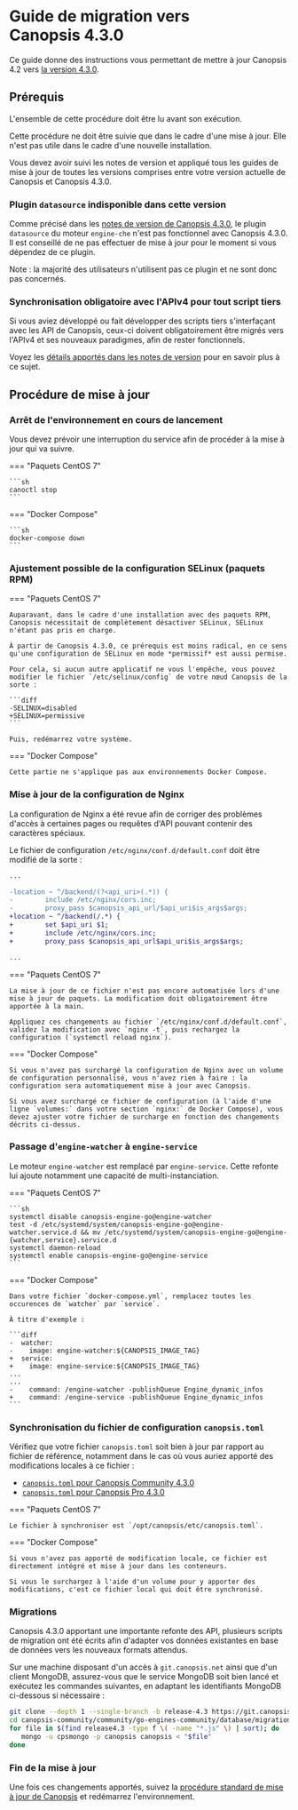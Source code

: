 # Guide de migration vers Canopsis 4.3.0

Ce guide donne des instructions vous permettant de mettre à jour Canopsis 4.2 vers [la version 4.3.0](../4.3.0.md).

## Prérequis

L'ensemble de cette procédure doit être lu avant son exécution.

Cette procédure ne doit être suivie que dans le cadre d'une mise à jour. Elle n'est pas utile dans le cadre d'une nouvelle installation.

Vous devez avoir suivi les notes de version et appliqué tous les guides de mise à jour de toutes les versions comprises entre votre version actuelle de Canopsis et Canopsis 4.3.0.

### Plugin `datasource` indisponible dans cette version

Comme précisé dans les [notes de version de Canopsis 4.3.0](../4.3.0.md), le plugin `datasource` du moteur `engine-che` n'est pas fonctionnel avec Canopsis 4.3.0. Il est conseillé de ne pas effectuer de mise à jour pour le moment si vous dépendez de ce plugin.

Note : la majorité des utilisateurs n'utilisent pas ce plugin et ne sont donc pas concernés.

### Synchronisation obligatoire avec l'APIv4 pour tout script tiers

Si vous aviez développé ou fait développer des scripts tiers s'interfaçant avec les API de Canopsis, ceux-ci doivent obligatoirement être migrés vers l'APIv4 et ses nouveaux paradigmes, afin de rester fonctionnels.

Voyez les [détails apportés dans les notes de version](../4.3.0.md#migration-apiv2-vers-apiv4) pour en savoir plus à ce sujet.

## Procédure de mise à jour

### Arrêt de l'environnement en cours de lancement

Vous devez prévoir une interruption du service afin de procéder à la mise à jour qui va suivre.

=== "Paquets CentOS 7"

    ```sh
    canoctl stop
    ```

=== "Docker Compose"

    ```sh
    docker-compose down
    ```

### Ajustement possible de la configuration SELinux (paquets RPM)

=== "Paquets CentOS 7"

    Auparavant, dans le cadre d'une installation avec des paquets RPM, Canopsis nécessitait de complètement désactiver SELinux, SELinux n'étant pas pris en charge.

    À partir de Canopsis 4.3.0, ce prérequis est moins radical, en ce sens qu'une configuration de SELinux en mode *permissif* est aussi permise.

    Pour cela, si aucun autre applicatif ne vous l'empêche, vous pouvez modifier le fichier `/etc/selinux/config` de votre nœud Canopsis de la sorte :

    ```diff
    -SELINUX=disabled
    +SELINUX=permissive
    ```

    Puis, redémarrez votre système.

=== "Docker Compose"

    Cette partie ne s'applique pas aux environnements Docker Compose.

### Mise à jour de la configuration de Nginx

La configuration de Nginx a été revue afin de corriger des problèmes d'accès à certaines pages ou requêtes d'API pouvant contenir des caractères spéciaux.

Le fichier de configuration `/etc/nginx/conf.d/default.conf` doit être modifié de la sorte :

```diff
...

-location ~ ^/backend/(?<api_uri>(.*)) {
-        include /etc/nginx/cors.inc;
-        proxy_pass $canopsis_api_url/$api_uri$is_args$args;
+location ~ ^/backend(/.*) {
+        set $api_uri $1;
+        include /etc/nginx/cors.inc;
+        proxy_pass $canopsis_api_url$api_uri$is_args$args;

...
```

=== "Paquets CentOS 7"

    La mise à jour de ce fichier n'est pas encore automatisée lors d'une mise à jour de paquets. La modification doit obligatoirement être apportée à la main.

    Appliquez ces changements au fichier `/etc/nginx/conf.d/default.conf`, validez la modification avec `nginx -t`, puis rechargez la configuration (`systemctl reload nginx`).

=== "Docker Compose"

    Si vous n'avez pas surchargé la configuration de Nginx avec un volume de configuration personnalisé, vous n'avez rien à faire : la configuration sera automatiquement mise à jour avec Canopsis.

    Si vous avez surchargé ce fichier de configuration (à l'aide d'une ligne `volumes:` dans votre section `nginx:` de Docker Compose), vous devez ajuster votre fichier de surcharge en fonction des changements décrits ci-dessus.

### Passage d'`engine-watcher` à `engine-service`

Le moteur `engine-watcher` est remplacé par `engine-service`. Cette refonte lui ajoute notamment une capacité de multi-instanciation.

=== "Paquets CentOS 7"

    ```sh
    systemctl disable canopsis-engine-go@engine-watcher
    test -d /etc/systemd/system/canopsis-engine-go@engine-watcher.service.d && mv /etc/systemd/system/canopsis-engine-go@engine-{watcher,service}.service.d
    systemctl daemon-reload
    systemctl enable canopsis-engine-go@engine-service
    ```

=== "Docker Compose"

    Dans votre fichier `docker-compose.yml`, remplacez toutes les occurences de `watcher` par `service`.

    À titre d'exemple :

    ```diff
    -  watcher:
    -    image: engine-watcher:${CANOPSIS_IMAGE_TAG}
    +  service:
    +    image: engine-service:${CANOPSIS_IMAGE_TAG}
    ...
    ...
    -    command: /engine-watcher -publishQueue Engine_dynamic_infos
    +    command: /engine-service -publishQueue Engine_dynamic_infos
    ```

### Synchronisation du fichier de configuration `canopsis.toml`

Vérifiez que votre fichier `canopsis.toml` soit bien à jour par rapport au fichier de référence, notamment dans le cas où vous auriez apporté des modifications locales à ce fichier :

* [`canopsis.toml` pour Canopsis Community 4.3.0](https://git.canopsis.net/canopsis/canopsis-community/-/blob/4.3.0/community/go-engines-community/cmd/canopsis-reconfigure/canopsis-core.toml.example)
* [`canopsis.toml` pour Canopsis Pro 4.3.0](https://git.canopsis.net/canopsis/canopsis-community/-/blob/4.3.0/community/go-engines-community/cmd/canopsis-reconfigure/canopsis-cat.toml.example)

=== "Paquets CentOS 7"

    Le fichier à synchroniser est `/opt/canopsis/etc/canopsis.toml`.

=== "Docker Compose"

    Si vous n'avez pas apporté de modification locale, ce fichier est directement intégré et mise à jour dans les conteneurs.

    Si vous le surchargez à l'aide d'un volume pour y apporter des modifications, c'est ce fichier local qui doit être synchronisé.

### Migrations

Canopsis 4.3.0 apportant une importante refonte des API, plusieurs scripts de migration ont été écrits afin d'adapter vos données existantes en base de données vers les nouveaux formats attendus.

Sur une machine disposant d'un accès à `git.canopsis.net` ainsi que d'un client MongoDB, assurez-vous que le service MongoDB soit bien lancé et exécutez les commandes suivantes, en adaptant les identifiants MongoDB ci-dessous si nécessaire :

```sh
git clone --depth 1 --single-branch -b release-4.3 https://git.canopsis.net/canopsis/canopsis-community.git
cd canopsis-community/community/go-engines-community/database/migrations
for file in $(find release4.3 -type f \( -name "*.js" \) | sort); do     
   mongo -u cpsmongo -p canopsis canopsis < "$file"
done
```

### Fin de la mise à jour

Une fois ces changements apportés, suivez la [procédure standard de mise à jour de Canopsis](../../guide-administration/mise-a-jour/index.md) et redémarrez l'environnement.
